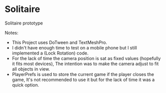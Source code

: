 # Solitaire
Solitaire prototype

Notes:
- This Project uses DoTween and TextMeshPro.
- I didn't have enough time to test on a mobile phone but I still implemented a (Lock Rotation) code.
- For the lack of time the camera position is sat as fixed values (hopefully it fits most devices), The intention was to make the camera adjust to fit all objects in view.
- PlayerPrefs is used to store the current game if the player closes the game, It's not recommended to use it but for the lack of time it was a quick option.
